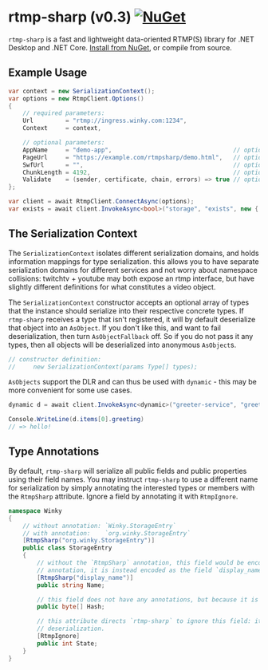 # rtmp-sharp (v0.3) [![NuGet](https://img.shields.io/nuget/v/rtmpsharp.svg?style=flat-square)](https://www.nuget.org/packages/rtmpsharp)

`rtmp-sharp` is a fast and lightweight data-oriented RTMP(S) library for .NET Desktop and .NET Core. [Install from
NuGet](https://www.nuget.org/packages/rtmpsharp), or compile from source.

## Example Usage

```csharp
var context = new SerializationContext();
var options = new RtmpClient.Options()
{
    // required parameters:
    Url         = "rtmp://ingress.winky.com:1234",
    Context     = context,

    // optional parameters:
    AppName     = "demo-app",                                  // optional app name, passed to the remote server during connect.
    PageUrl     = "https://example.com/rtmpsharp/demo.html",   // optional page url, passed to the remote server during connect.
    SwfUrl      = "",                                          // optional swf url,  passed to the remote server during connect.
    ChunkLength = 4192,                                        // optional outgoing rtmp chunk length.
    Validate    = (sender, certificate, chain, errors) => true // optional certificate validation callback. used only in tls connections.
};

var client = await RtmpClient.ConnectAsync(options);
var exists = await client.InvokeAsync<bool>("storage", "exists", new { name = "music.pdf" });
```

## The Serialization Context

The `SerializationContext` isolates different serialization domains, and holds information mappings for type
serialization. this allows you to have separate serialization domains for different services  and not worry about
namespace collisions: twitchtv + youtube may both expose an rtmp interface, but have slightly different definitions for
what constitutes a video object.

The `SerializationContext` constructor accepts an optional array of types that the instance should serialize into their
respective concrete types. If `rtmp-sharp` receives a type that isn't registered, it will by default deserialize that
object into an `AsObject`. If you don't like this, and want to fail deserialization, then turn `AsObjectFallback` off.
So if you do not pass it any types, then all objects will be deserialized into anonymous `AsObject`s.

```csharp
// constructor definition:
//     new SerializationContext(params Type[] types);
```

`AsObjects` support the DLR and can thus be used with `dynamic` - this may be more convenient for some use cases.

```csharp
dynamic d = await client.InvokeAsync<dynamic>("greeter-service", "greet", "hello!");

Console.WriteLine(d.items[0].greeting)
// => hello!
```

## Type Annotations

By default, `rtmp-sharp` will serialize all public fields and public properties using their field names. You may
instruct `rtmp-sharp` to use a different name for serialization by simply annotating the interested types or members
with the `RtmpSharp` attribute. Ignore a field by annotating it with `RtmpIgnore`.

```csharp
namespace Winky
{
    // without annotation: `Winky.StorageEntry`
    // with annotation:    `org.winky.StorageEntry`
    [RtmpSharp("org.winky.StorageEntry")]
    public class StorageEntry
    {
        // without the `RtmpSharp` annotation, this field would be encoded as `Name` over the wire. with this
        // annotation, it is instead encoded as the field `display_name`.
        [RtmpSharp("display_name")]
        public string Name;

        // this field does not have any annotations, but because it is a public field, it will still be serialized.
        public byte[] Hash;

        // this attribute directs `rtmp-sharp` to ignore this field: it will not be considered during serialization and
        // deserialization.
        [RtmpIgnore]
        public int State;
    }
}
```